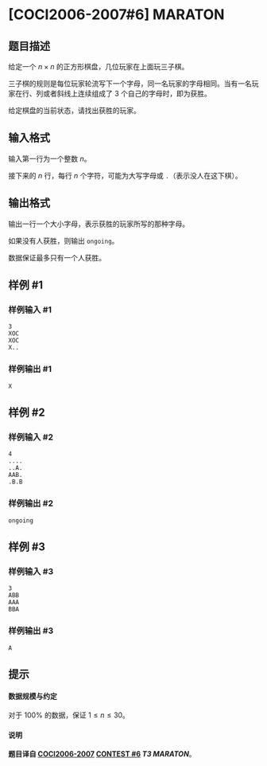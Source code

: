 # [COCI2006-2007#6] MARATON

## 题目描述

给定一个 $n\times n$ 的正方形棋盘，几位玩家在上面玩三子棋。

三子棋的规则是每位玩家轮流写下一个字母，同一名玩家的字母相同。当有一名玩家在行、列或者斜线上连续组成了 $3$ 个自己的字母时，即为获胜。

给定棋盘的当前状态，请找出获胜的玩家。


## 输入格式

输入第一行为一个整数 $n$。

接下来的 $n$ 行，每行 $n$ 个字符，可能为大写字母或 `.`（表示没人在这下棋）。

## 输出格式

输出一行一个大小字母，表示获胜的玩家所写的那种字母。

如果没有人获胜，则输出 `ongoing`。

数据保证最多只有一个人获胜。

## 样例 #1

### 样例输入 #1
```
3
XOC
XOC
X..
```

### 样例输出 #1

```
X
```

## 样例 #2

### 样例输入 #2
```
4
....
..A.
AAB.
.B.B
```

### 样例输出 #2

```
ongoing
```

## 样例 #3

### 样例输入 #3
```
3
ABB
AAA
BBA
```

### 样例输出 #3

```
A
```

## 提示

#### 数据规模与约定

对于 $100\%$ 的数据，保证 $1\le n\le 30$。
#### 说明

**题目译自 [COCI2006-2007](https://hsin.hr/coci/archive/2006_2007/) [CONTEST #6](https://hsin.hr/coci/archive/2006_2007/contest6_tasks.pdf) *T3 MARATON***。
